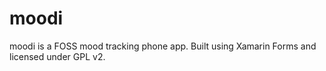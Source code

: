 # moodi
moodi is a FOSS mood tracking phone app. Built using Xamarin Forms and licensed under GPL v2.
